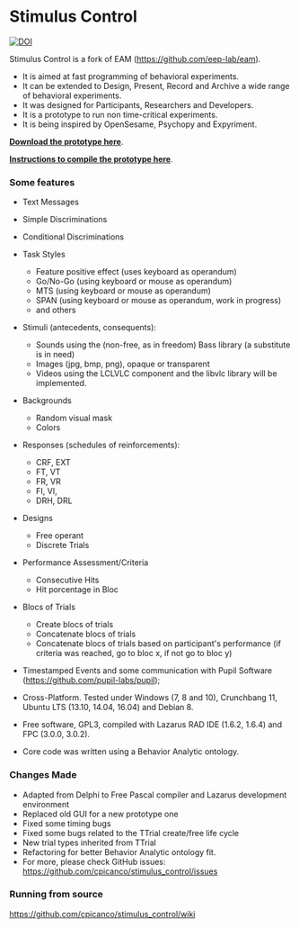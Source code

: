 # Stimulus Control

[![DOI](https://zenodo.org/badge/17609066.svg)](https://zenodo.org/badge/latestdoi/17609066)

Stimulus Control is a fork of EAM (https://github.com/eep-lab/eam).

- It is aimed at fast programming of behavioral experiments.
- It can be extended to Design, Present, Record and Archive a wide range of behavioral experiments.
- It was designed for Participants, Researchers and Developers.
- It is a prototype to run non time-critical experiments.
- It is being inspired by OpenSesame, Psychopy and Expyriment.

**[Download the prototype here](https://github.com/cpicanco/stimulus_control/releases)**.

**[Instructions to compile the prototype here](https://github.com/cpicanco/stimulus_control/wiki)**.

### Some features

  - Text Messages
  - Simple Discriminations
  - Conditional Discriminations
  
  - Task Styles
    - Feature positive effect (uses keyboard as operandum)
    - Go/No-Go (using keyboard or mouse as operandum)
    - MTS (using keyboard or mouse as operandum)
    - SPAN (using keyboard or mouse as operandum, work in progress)
    - and others
    
  - Stimuli (antecedents, consequents):
    - Sounds using the (non-free, as in freedom) Bass library (a substitute is in need)
    - Images (jpg, bmp, png), opaque or transparent
    - Videos using the LCLVLC component and the libvlc library will be implemented.
  
  - Backgrounds
    - Random visual mask
    - Colors
    
  - Responses (schedules of reinforcements):
    - CRF, EXT
    - FT, VT
    - FR, VR
    - FI, VI,
    - DRH, DRL

  - Designs
    - Free operant
    - Discrete Trials
    
  - Performance Assessment/Criteria
    - Consecutive Hits
    - Hit porcentage in Bloc
  
  - Blocs of Trials
    - Create blocs of trials
    - Concatenate blocs of trials
    - Concatenate blocs of trials based on participant's performance (if criteria was reached, go to bloc x, if not go to bloc y)

  - Timestamped Events and some communication with Pupil Software (https://github.com/pupil-labs/pupil);

  - Cross-Platform. Tested under Windows (7, 8 and 10), Crunchbang 11, Ubuntu LTS (13.10, 14.04, 16.04) and Debian 8.

  - Free software, GPL3, compiled with Lazarus RAD IDE (1.6.2, 1.6.4) and FPC (3.0.0, 3.0.2).
  
  - Core code was written using a Behavior Analytic ontology.


### Changes Made

- Adapted from Delphi to Free Pascal compiler and Lazarus development environment
- Replaced old GUI for a new prototype one
- Fixed some timing bugs
- Fixed some bugs related to the TTrial create/free life cycle
- New trial types inherited from TTrial
- Refactoring for better Behavior Analytic ontology fit.
- For more, please check GitHub issues: https://github.com/cpicanco/stimulus_control/issues

### Running from source

https://github.com/cpicanco/stimulus_control/wiki